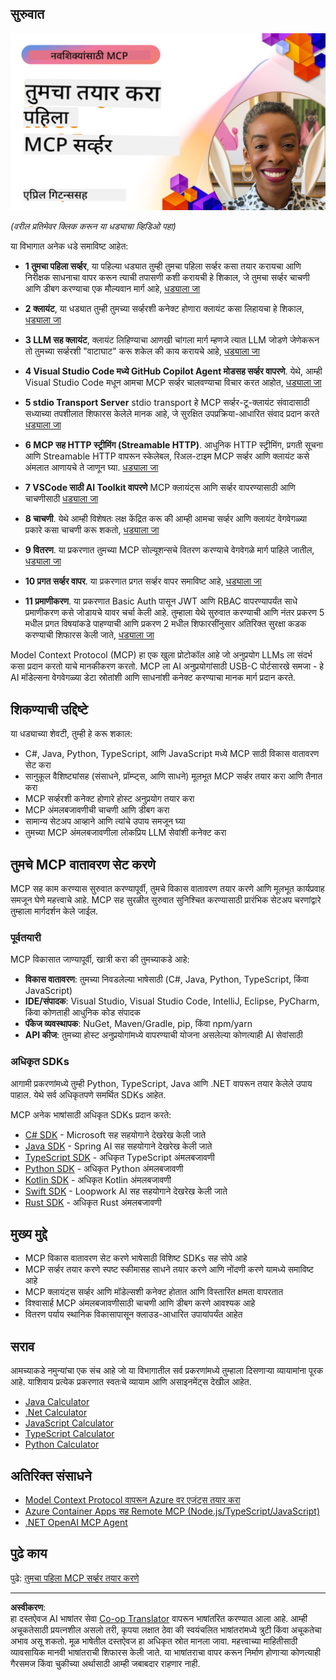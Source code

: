 <!--
CO_OP_TRANSLATOR_METADATA:
{
  "original_hash": "f400d87053221363769113c24f117248",
  "translation_date": "2025-10-06T22:41:08+00:00",
  "source_file": "03-GettingStarted/README.md",
  "language_code": "mr"
}
-->
## सुरुवात  

[![तुमचा पहिला MCP सर्व्हर तयार करा](../../../translated_images/04.0ea920069efd979a0b2dad51e72c1df7ead9c57b3305796068a6cee1f0dd6674.mr.png)](https://youtu.be/sNDZO9N4m9Y)

_(वरील प्रतिमेवर क्लिक करून या धड्याचा व्हिडिओ पहा)_

या विभागात अनेक धडे समाविष्ट आहेत:

- **1 तुमचा पहिला सर्व्हर**, या पहिल्या धड्यात तुम्ही तुमचा पहिला सर्व्हर कसा तयार करायचा आणि निरीक्षक साधनाचा वापर करून त्याची तपासणी कशी करायची हे शिकाल, जे तुमचा सर्व्हर चाचणी आणि डीबग करण्याचा एक मौल्यवान मार्ग आहे, [धड्याला जा](01-first-server/README.md)

- **2 क्लायंट**, या धड्यात तुम्ही तुमच्या सर्व्हरशी कनेक्ट होणारा क्लायंट कसा लिहायचा हे शिकाल, [धड्याला जा](02-client/README.md)

- **3 LLM सह क्लायंट**, क्लायंट लिहिण्याचा आणखी चांगला मार्ग म्हणजे त्यात LLM जोडणे जेणेकरून तो तुमच्या सर्व्हरशी "वाटाघाट" करू शकेल की काय करायचे आहे, [धड्याला जा](03-llm-client/README.md)

- **4 Visual Studio Code मध्ये GitHub Copilot Agent मोडसह सर्व्हर वापरणे**. येथे, आम्ही Visual Studio Code मधून आमचा MCP सर्व्हर चालवण्याचा विचार करत आहोत, [धड्याला जा](04-vscode/README.md)

- **5 stdio Transport Server** stdio transport हे MCP सर्व्हर-टू-क्लायंट संवादासाठी सध्याच्या तपशीलात शिफारस केलेले मानक आहे, जे सुरक्षित उपप्रक्रिया-आधारित संवाद प्रदान करते [धड्याला जा](05-stdio-server/README.md)

- **6 MCP सह HTTP स्ट्रीमिंग (Streamable HTTP)**. आधुनिक HTTP स्ट्रीमिंग, प्रगती सूचना आणि Streamable HTTP वापरून स्केलेबल, रिअल-टाइम MCP सर्व्हर आणि क्लायंट कसे अंमलात आणायचे ते जाणून घ्या. [धड्याला जा](06-http-streaming/README.md)

- **7 VSCode साठी AI Toolkit वापरणे** MCP क्लायंट्स आणि सर्व्हर वापरण्यासाठी आणि चाचणीसाठी [धड्याला जा](07-aitk/README.md)

- **8 चाचणी**. येथे आम्ही विशेषतः लक्ष केंद्रित करू की आम्ही आमचा सर्व्हर आणि क्लायंट वेगवेगळ्या प्रकारे कसा चाचणी करू शकतो, [धड्याला जा](08-testing/README.md)

- **9 वितरण**. या प्रकरणात तुमच्या MCP सोल्यूशन्सचे वितरण करण्याचे वेगवेगळे मार्ग पाहिले जातील, [धड्याला जा](09-deployment/README.md)

- **10 प्रगत सर्व्हर वापर**. या प्रकरणात प्रगत सर्व्हर वापर समाविष्ट आहे, [धड्याला जा](./10-advanced/README.md)

- **11 प्रमाणीकरण**. या प्रकरणात Basic Auth पासून JWT आणि RBAC वापरण्यापर्यंत साधे प्रमाणीकरण कसे जोडायचे यावर चर्चा केली आहे. तुम्हाला येथे सुरुवात करण्याची आणि नंतर प्रकरण 5 मधील प्रगत विषयांकडे पाहण्याची आणि प्रकरण 2 मधील शिफारसींनुसार अतिरिक्त सुरक्षा कडक करण्याची शिफारस केली जाते, [धड्याला जा](./11-simple-auth/README.md)

Model Context Protocol (MCP) हा एक खुला प्रोटोकॉल आहे जो अनुप्रयोग LLMs ला संदर्भ कसा प्रदान करतो याचे मानकीकरण करतो. MCP ला AI अनुप्रयोगांसाठी USB-C पोर्टसारखे समजा - हे AI मॉडेल्सना वेगवेगळ्या डेटा स्रोतांशी आणि साधनांशी कनेक्ट करण्याचा मानक मार्ग प्रदान करते.

## शिकण्याची उद्दिष्टे

या धड्याच्या शेवटी, तुम्ही हे करू शकाल:

- C#, Java, Python, TypeScript, आणि JavaScript मध्ये MCP साठी विकास वातावरण सेट करा
- सानुकूल वैशिष्ट्यांसह (संसाधने, प्रॉम्प्ट्स, आणि साधने) मूलभूत MCP सर्व्हर तयार करा आणि तैनात करा
- MCP सर्व्हरशी कनेक्ट होणारे होस्ट अनुप्रयोग तयार करा
- MCP अंमलबजावणीची चाचणी आणि डीबग करा
- सामान्य सेटअप आव्हाने आणि त्यांचे उपाय समजून घ्या
- तुमच्या MCP अंमलबजावणीला लोकप्रिय LLM सेवांशी कनेक्ट करा

## तुमचे MCP वातावरण सेट करणे

MCP सह काम करण्यास सुरुवात करण्यापूर्वी, तुमचे विकास वातावरण तयार करणे आणि मूलभूत कार्यप्रवाह समजून घेणे महत्त्वाचे आहे. MCP सह सुरळीत सुरुवात सुनिश्चित करण्यासाठी प्रारंभिक सेटअप चरणांद्वारे तुम्हाला मार्गदर्शन केले जाईल.

### पूर्वतयारी

MCP विकासात जाण्यापूर्वी, खात्री करा की तुमच्याकडे आहे:

- **विकास वातावरण**: तुमच्या निवडलेल्या भाषेसाठी (C#, Java, Python, TypeScript, किंवा JavaScript)
- **IDE/संपादक**: Visual Studio, Visual Studio Code, IntelliJ, Eclipse, PyCharm, किंवा कोणताही आधुनिक कोड संपादक
- **पॅकेज व्यवस्थापक**: NuGet, Maven/Gradle, pip, किंवा npm/yarn
- **API कीज**: तुमच्या होस्ट अनुप्रयोगांमध्ये वापरण्याची योजना असलेल्या कोणत्याही AI सेवांसाठी

### अधिकृत SDKs

आगामी प्रकरणांमध्ये तुम्ही Python, TypeScript, Java आणि .NET वापरून तयार केलेले उपाय पाहाल. येथे सर्व अधिकृतपणे समर्थित SDKs आहेत.

MCP अनेक भाषांसाठी अधिकृत SDKs प्रदान करते:
- [C# SDK](https://github.com/modelcontextprotocol/csharp-sdk) - Microsoft सह सहयोगाने देखरेख केली जाते
- [Java SDK](https://github.com/modelcontextprotocol/java-sdk) - Spring AI सह सहयोगाने देखरेख केली जाते
- [TypeScript SDK](https://github.com/modelcontextprotocol/typescript-sdk) - अधिकृत TypeScript अंमलबजावणी
- [Python SDK](https://github.com/modelcontextprotocol/python-sdk) - अधिकृत Python अंमलबजावणी
- [Kotlin SDK](https://github.com/modelcontextprotocol/kotlin-sdk) - अधिकृत Kotlin अंमलबजावणी
- [Swift SDK](https://github.com/modelcontextprotocol/swift-sdk) - Loopwork AI सह सहयोगाने देखरेख केली जाते
- [Rust SDK](https://github.com/modelcontextprotocol/rust-sdk) - अधिकृत Rust अंमलबजावणी

## मुख्य मुद्दे

- MCP विकास वातावरण सेट करणे भाषेसाठी विशिष्ट SDKs सह सोपे आहे
- MCP सर्व्हर तयार करणे स्पष्ट स्कीमासह साधने तयार करणे आणि नोंदणी करणे यामध्ये समाविष्ट आहे
- MCP क्लायंट्स सर्व्हर आणि मॉडेल्सशी कनेक्ट होतात आणि विस्तारित क्षमता वापरतात
- विश्वासार्ह MCP अंमलबजावणीसाठी चाचणी आणि डीबग करणे आवश्यक आहे
- वितरण पर्याय स्थानिक विकासापासून क्लाउड-आधारित उपायांपर्यंत आहेत

## सराव

आमच्याकडे नमुन्यांचा एक संच आहे जो या विभागातील सर्व प्रकरणांमध्ये तुम्हाला दिसणाऱ्या व्यायामांना पूरक आहे. याशिवाय प्रत्येक प्रकरणात स्वतःचे व्यायाम आणि असाइनमेंट्स देखील आहेत.

- [Java Calculator](./samples/java/calculator/README.md)
- [.Net Calculator](../../../03-GettingStarted/samples/csharp)
- [JavaScript Calculator](./samples/javascript/README.md)
- [TypeScript Calculator](./samples/typescript/README.md)
- [Python Calculator](../../../03-GettingStarted/samples/python)

## अतिरिक्त संसाधने

- [Model Context Protocol वापरून Azure वर एजंट्स तयार करा](https://learn.microsoft.com/azure/developer/ai/intro-agents-mcp)
- [Azure Container Apps सह Remote MCP (Node.js/TypeScript/JavaScript)](https://learn.microsoft.com/samples/azure-samples/mcp-container-ts/mcp-container-ts/)
- [.NET OpenAI MCP Agent](https://learn.microsoft.com/samples/azure-samples/openai-mcp-agent-dotnet/openai-mcp-agent-dotnet/)

## पुढे काय

पुढे: [तुमचा पहिला MCP सर्व्हर तयार करणे](01-first-server/README.md)

---

**अस्वीकरण**:  
हा दस्तऐवज AI भाषांतर सेवा [Co-op Translator](https://github.com/Azure/co-op-translator) वापरून भाषांतरित करण्यात आला आहे. आम्ही अचूकतेसाठी प्रयत्नशील असलो तरी, कृपया लक्षात ठेवा की स्वयंचलित भाषांतरांमध्ये त्रुटी किंवा अचूकतेचा अभाव असू शकतो. मूळ भाषेतील दस्तऐवज हा अधिकृत स्रोत मानला जावा. महत्त्वाच्या माहितीसाठी व्यावसायिक मानवी भाषांतराची शिफारस केली जाते. या भाषांतराचा वापर करून निर्माण होणाऱ्या कोणत्याही गैरसमज किंवा चुकीच्या अर्थासाठी आम्ही जबाबदार राहणार नाही.